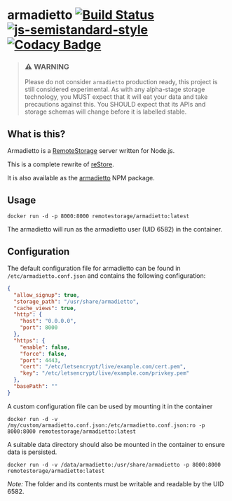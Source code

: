 # armadietto [![Build Status](https://secure.travis-ci.org/remotestorage/armadietto.svg)](http://travis-ci.org/remotestorage/armadietto) [![js-semistandard-style](https://img.shields.io/badge/code%20style-semistandard-brightgreen.svg?style=flat-square)](https://github.com/Flet/semistandard) [![Codacy Badge](https://api.codacy.com/project/badge/Grade/0eaafdf96ebb47a9ac462bcf6a7ccb06)](https://www.codacy.com/app/lesion/armadietto?utm_source=github.com&amp;utm_medium=referral&amp;utm_content=remotestorage/armadietto/&amp;utm_campaign=Badge_Grade)

> ### :warning: WARNING
> Please do not consider `armadietto` production ready, this project is still
> considered experimental.  As with any alpha-stage storage technology, you
> MUST expect that it will eat your data and take precautions against this. You
> SHOULD expect that its APIs and storage schemas will change before it is
> labelled stable.

## What is this?

Armadietto is a [RemoteStorage](https://remotestorage.io) server written for Node.js.

This is a complete rewrite of [reStore](https://github.com/jcoglan/restore).

It is also available as the
[armadietto](https://www.npmjs.com/package/armadietto) NPM package.

## Usage

```
docker run -d -p 8000:8000 remotestorage/armadietto:latest
```

The armadietto will run as the armadietto user (UID 6582) in the container.

## Configuration

The default configuration file for armadietto can be found in
`/etc/armadietto.conf.json` and contains the following configuration:

```json
{
  "allow_signup": true,
  "storage_path": "/usr/share/armadietto",
  "cache_views": true,
  "http": {
    "host": "0.0.0.0",
    "port": 8000
  },
  "https": {
    "enable": false,
    "force": false,
    "port": 4443,
    "cert": "/etc/letsencrypt/live/example.com/cert.pem",
    "key": "/etc/letsencrypt/live/example.com/privkey.pem"
  },
  "basePath": ""
}
```

A custom configuration file can be used by mounting it in the container

```
docker run -d -v /my/custom/armadietto.conf.json:/etc/armadietto.conf.json:ro -p 8000:8000 remotestorage/armadietto:latest
```

A suitable data directory should also be mounted in the container to
ensure data is persisted.

```
docker run -d -v /data/armadietto:/usr/share/armadietto -p 8000:8000 remotestorage/armadietto:latest
```

*Note:* The folder and its contents must be writable and readable by the UID
6582.
